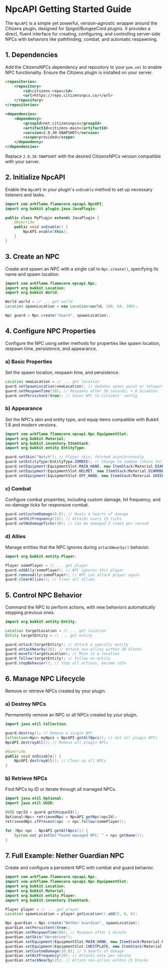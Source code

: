 # NpcAPI Getting Started Guide

The `NpcAPI` is a simple yet powerful, version-agnostic wrapper around the Citizens plugin, designed for Spigot/BungeeCord plugins. It provides a direct, fluent interface for creating, configuring, and controlling server-side NPCs with behaviors like pathfinding, combat, and automatic respawning.

## 1. Dependencies

Add the CitizensNPCs dependency and repository to your `pom.xml` to enable NPC functionality. Ensure the Citizens plugin is installed on your server.

```xml
<repositories>
    <repository>
        <id>citizens-repo</id>
        <url>https://repo.citizensnpcs.co/</url>
    </repository>
</repositories>

<dependencies>
    <dependency>
        <groupId>net.citizensnpcs</groupId>
        <artifactId>citizens-main</artifactId>
        <version>2.0.30-SNAPSHOT</version>
        <scope>provided</scope>
    </dependency>
</dependencies>
```

Replace `2.0.30-SNAPSHOT` with the desired CitizensNPCs version compatible with your server.

## 2. Initialize NpcAPI

Enable the `NpcAPI` in your plugin's `onEnable` method to set up necessary listeners and tasks.

```java
import com.arkflame.flamecore.npcapi.NpcAPI;
import org.bukkit.plugin.java.JavaPlugin;

public class MyPlugin extends JavaPlugin {
    @Override
    public void onEnable() {
        NpcAPI.enable(this);
    }
}
```

## 3. Create an NPC

Create and spawn an NPC with a single call to `Npc.create()`, specifying its name and spawn location.

```java
import com.arkflame.flamecore.npcapi.Npc;
import org.bukkit.Location;
import org.bukkit.World;

World world = // ... get world
Location spawnLocation = new Location(world, 100, 64, 100);

Npc guard = Npc.create("Guard", spawnLocation);
```

## 4. Configure NPC Properties

Configure the NPC using setter methods for properties like spawn location, respawn time, persistence, and appearance.

### a) Basic Properties

Set the spawn location, respawn time, and persistence.

```java
Location newLocation = // ... get location
guard.setSpawnLocation(newLocation); // Updates spawn point or teleports if spawned
guard.setRespawnTime(30); // Respawns after 30 seconds; < 0 disables
guard.setPersistent(true); // Saves NPC to Citizens' config
```

### b) Appearance

Set the NPC’s skin and entity type, and equip items compatible with Bukkit 1.8 and modern versions.

```java
import com.arkflame.flamecore.npcapi.Npc.EquipmentSlot;
import org.bukkit.Material;
import org.bukkit.inventory.ItemStack;
import org.bukkit.entity.EntityType;

guard.setSkin("Notch"); // Player skin, fetched asynchronously
guard.setEntityType(EntityType.ZOMBIE); // Change to zombie (skins for PLAYER only)
guard.setEquipment(EquipmentSlot.MAIN_HAND, new ItemStack(Material.DIAMOND_SWORD));
guard.setEquipment(EquipmentSlot.HELMET, new ItemStack(Material.DIAMOND_HELMET));
guard.setEquipment(EquipmentSlot.OFF_HAND, new ItemStack(Material.SHIELD)); // Safe for 1.9+
```

### c) Combat

Configure combat properties, including custom damage, hit frequency, and no-damage ticks for responsive combat.

```java
guard.setCustomDamage(8.0); // Deals 4 hearts of damage
guard.setHitFrequency(15); // Attacks every 15 ticks
guard.setNoDamageTicks(10); // Can be damaged 2 times per second
```

### d) Allies

Manage entities that the NPC ignores during `attackNearby()` behavior.

```java
import org.bukkit.entity.Player;

Player somePlayer = // ... get player
guard.addAlly(somePlayer); // NPC ignores this player
guard.removeAlly(somePlayer); // NPC can attack player again
guard.clearAllies(); // Clear all allies
```

## 5. Control NPC Behavior

Command the NPC to perform actions, with new behaviors automatically stopping previous ones.

```java
import org.bukkit.entity.Entity;

Location targetLocation = // ... get location
Entity targetEntity = // ... get entity

guard.attack(targetEntity); // Attack a specific entity
guard.attackNearby(20); // Attack non-allies within 20 blocks
guard.moveTo(targetLocation); // Move to a location
guard.follow(targetEntity); // Follow an entity
guard.stopBehavior(); // Stop all actions, become idle
```

## 6. Manage NPC Lifecycle

Remove or retrieve NPCs created by your plugin.

### a) Destroy NPCs

Permanently remove an NPC or all NPCs created by your plugin.

```java
import java.util.Collection;

guard.destroy(); // Remove a single NPC
Collection<Npc> myNpcs = NpcAPI.getAllNpcs(); // Get all plugin NPCs
NpcAPI.destroyAll(); // Remove all plugin NPCs

@Override
public void onDisable() {
    NpcAPI.destroyAll(); // Clean up all NPCs
}
```

### b) Retrieve NPCs

Find NPCs by ID or iterate through all managed NPCs.

```java
import java.util.Optional;
import java.util.UUID;

UUID npcId = guard.getUniqueId();
Optional<Npc> retrievedNpc = NpcAPI.getNpc(npcId);
retrievedNpc.ifPresent(npc -> npc.follow(somePlayer));

for (Npc npc : NpcAPI.getAllNpcs()) {
    System.out.println("Found managed NPC: " + npc.getName());
}
```

## 7. Full Example: Nether Guardian NPC

Create and configure a persistent NPC with combat and guard behavior.

```java
import com.arkflame.flamecore.npcapi.Npc;
import com.arkflame.flamecore.npcapi.Npc.EquipmentSlot;
import org.bukkit.Location;
import org.bukkit.Material;
import org.bukkit.entity.Player;
import org.bukkit.inventory.ItemStack;

Player player = // ... get player
Location spawnLocation = player.getLocation().add(5, 0, 0);

Npc guardian = Npc.create("Nether Guardian", spawnLocation);
guardian.setPersistent(true);
guardian.setRespawnTime(60); // Respawn after 1 minute
guardian.setSkin("Herobrine");
guardian.setEquipment(EquipmentSlot.MAIN_HAND, new ItemStack(Material.NETHERITE_SWORD));
guardian.setEquipment(EquipmentSlot.CHESTPLATE, new ItemStack(Material.NETHERITE_CHESTPLATE));
guardian.setCustomDamage(10.0); // 5 hearts of damage
guardian.setHitFrequency(20); // Attacks once per second
guardian.attackNearby(25); // Attack non-allies within 25 blocks
```